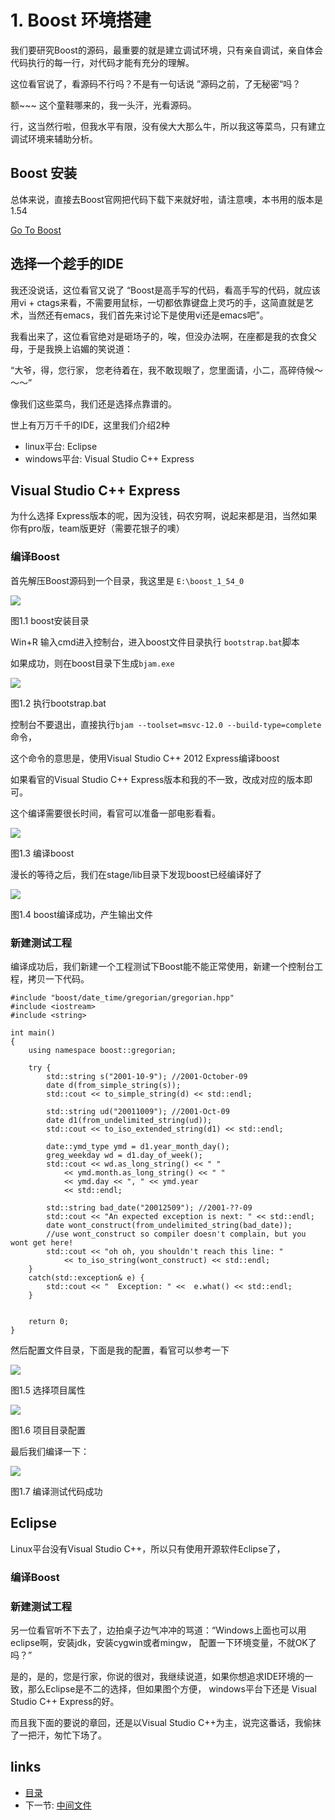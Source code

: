 # 1. Boost 环境搭建

我们要研究Boost的源码，最重要的就是建立调试环境，只有亲自调试，亲自体会代码执行的每一行，对代码才能有充分的理解。

这位看官说了，看源码不行吗？不是有一句话说
”源码之前，了无秘密“吗？

额~~~ 这个童鞋哪来的，我一头汗，光看源码。

行，这当然行啦，但我水平有限，没有侯大大那么牛，所以我这等菜鸟，只有建立调试环境来辅助分析。


## Boost 安装

总体来说，直接去Boost官网把代码下载下来就好啦，请注意噢，本书用的版本是1.54

[Go To Boost][1]


## 选择一个趁手的IDE

我还没说话，这位看官又说了 “Boost是高手写的代码，看高手写的代码，就应该用vi + ctags来看，不需要用鼠标，一切都依靠键盘上灵巧的手，这简直就是艺术，当然还有emacs，我们首先来讨论下是使用vi还是emacs吧”。

我看出来了，这位看官绝对是砸场子的，唉，但没办法啊，在座都是我的衣食父母，于是我换上谄媚的笑说道：

“大爷，得，您行家，
您老待着在，我不敢现眼了，您里面请，小二，高碎侍候～～～”

像我们这些菜鸟，我们还是选择点靠谱的。

世上有万万千千的IDE，这里我们介绍2种

- linux平台: Eclipse
- windows平台: Visual Studio C++ Express


## Visual Studio C++ Express
为什么选择 Express版本的呢，因为没钱，码农穷啊，说起来都是泪，当然如果你有pro版，team版更好（需要花银子的噢）

### 编译Boost

首先解压Boost源码到一个目录，我这里是 `E:\boost_1_54_0`

![](../images/boost-path.PNG)

图1.1 boost安装目录

Win+R 输入cmd进入控制台，进入boost文件目录执行 `bootstrap.bat`脚本

如果成功，则在boost目录下生成`bjam.exe`

![](../images/bootstrap.bat.png)

图1.2 执行bootstrap.bat

控制台不要退出，直接执行`bjam --toolset=msvc-12.0 --build-type=complete`命令，

这个命令的意思是，使用Visual Studio C++ 2012 Express编译boost

如果看官的Visual Studio C++ Express版本和我的不一致，改成对应的版本即可。

这个编译需要很长时间，看官可以准备一部电影看看。

![](../images/windows_compile_boost_by_vs2012.png)

图1.3 编译boost

漫长的等待之后，我们在stage/lib目录下发现boost已经编译好了

![](../images/windows_compile_boost_successed.png)

图1.4 boost编译成功，产生输出文件

### 新建测试工程

编译成功后，我们新建一个工程测试下Boost能不能正常使用，新建一个控制台工程，拷贝一下代码。


	#include "boost/date_time/gregorian/gregorian.hpp"
	#include <iostream>
	#include <string>

	int main() 
	{
		using namespace boost::gregorian;

		try {
			std::string s("2001-10-9"); //2001-October-09
			date d(from_simple_string(s));
			std::cout << to_simple_string(d) << std::endl;

			std::string ud("20011009"); //2001-Oct-09
			date d1(from_undelimited_string(ud));
			std::cout << to_iso_extended_string(d1) << std::endl;

			date::ymd_type ymd = d1.year_month_day();
			greg_weekday wd = d1.day_of_week();
			std::cout << wd.as_long_string() << " "
				<< ymd.month.as_long_string() << " "
				<< ymd.day << ", " << ymd.year
				<< std::endl;

			std::string bad_date("20012509"); //2001-??-09
			std::cout << "An expected exception is next: " << std::endl;
			date wont_construct(from_undelimited_string(bad_date));
			//use wont_construct so compiler doesn't complain, but you wont get here!
			std::cout << "oh oh, you shouldn't reach this line: " 
				<< to_iso_string(wont_construct) << std::endl;
		}
		catch(std::exception& e) {
			std::cout << "  Exception: " <<  e.what() << std::endl;
		}


		return 0;
	}

然后配置文件目录，下面是我的配置，看官可以参考一下

![](../images/vs2012-project-select-property.png)

图1.5 选择项目属性

![](../images/vs2012-project-directories.png)

图1.6 项目目录配置

最后我们编译一下：

![](../images/windows_compile_boost_test_successed.png)

图1.7 编译测试代码成功



## Eclipse

Linux平台没有Visual Studio C++，所以只有使用开源软件Eclipse了，

### 编译Boost

### 新建测试工程



另一位看官听不下去了，边拍桌子边气冲冲的骂道：“Windows上面也可以用eclipse啊，安装jdk，安装cygwin或者mingw，
配置一下环境变量，不就OK了吗？”

是的，是的，您是行家，你说的很对，我继续说道，如果你想追求IDE环境的一致，那么Eclipse是不二的选择，但如果图个方便，
windows平台下还是 Visual Studio C++ Express的好。

而且我下面的要说的章回，还是以Visual Studio C++为主，说完这番话，我偷抹了一把汗，匆忙下场了。


## links
  * [目录](<preface.md>)
  * 下一节: [中间文件](<01.02.中间文件.md>)


  [1]: http://www.boost.org/
